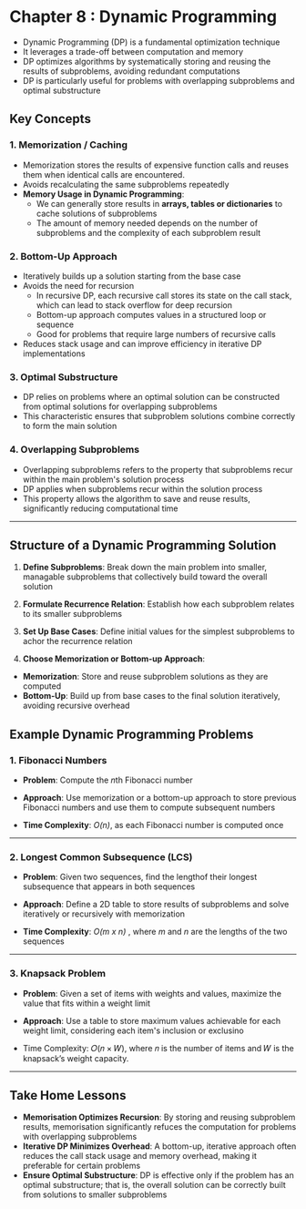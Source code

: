 # Chapter 8 : Dynamic Programming
- Dynamic Programming (DP) is a fundamental optimization technique
- It leverages a trade-off between computation and memory
- DP optimizes algorithms by systematically storing and reusing the results of subproblems, avoiding redundant computations
- DP is particularly useful for problems with overlapping subproblems and optimal substructure

## Key Concepts

### 1. Memorization / Caching
- Memorization stores the results of expensive function calls and reuses them when identical calls are encountered.
- Avoids recalculating the same subproblems repeatedly
- **Memory Usage in Dynamic Programming**: 
    - We can generally store results in **arrays, tables or dictionaries** to cache solutions of subproblems
    - The amount of memory needed depends on the number of subproblems and the complexity of each subproblem result

### 2. Bottom-Up Approach
- Iteratively builds up a solution starting from the base case
- Avoids the need for recursion
    - In recursive DP, each recursive call stores its state on the call stack, which can lead to stack overflow for deep recursion
    - Bottom-up approach computes values in a structured loop or sequence
    - Good for problems that require large numbers of recursive calls
- Reduces stack usage and can improve efficiency in iterative DP implementations

### 3. Optimal Substructure
- DP relies on problems where an optimal solution can be constructed from optimal solutions for overlapping subproblems
- This characteristic ensures that subproblem solutions combine correctly to form the main solution 
    
### 4. Overlapping Subproblems
- Overlapping subproblems refers to the property that subproblems recur within the main problem's solution process
- DP applies when subproblems recur within the solution process
- This property allows the algorithm to save and reuse results, significantly reducing computational time
---

## Structure of a Dynamic Programming Solution

1. **Define Subproblems**: Break down the main problem into smaller, managable subproblems that collectively build toward the overall solution

2. **Formulate Recurrence Relation**: Establish how each subproblem relates to its smaller subproblems

3. **Set Up Base Cases**: Define initial values for the simplest subproblems to achor the recurrence relation

4. **Choose Memorization or Bottom-up Approach**:
- **Memorization**: Store and reuse subproblem solutions as they are computed
- **Bottom-Up**: Build up from base cases to the final solution iteratively, avoiding recursive overhead

## Example Dynamic Programming Problems

### 1. Fibonacci Numbers

- **Problem**: Compute the *n*th Fibonacci number

- **Approach**: Use memorization or a bottom-up approach to store previous Fibonacci numbers and use them to compute subsequent numbers

- **Time Complexity**: *O(n)*, as each Fibonacci number is computed once

---

### 2. Longest Common Subsequence (LCS)

- **Problem**: Given two sequences, find the lengthof their longest subsequence that appears in both sequences

- **Approach**: Define a 2D table to store results of subproblems and solve iteratively or recursively with memorization

- **Time Complexity**: *O(m x n)* , where *m* and *n* are the lengths of the two sequences

---

### 3. Knapsack Problem

- **Problem**: Given a set of items with weights and values, maximize the value that fits within a weight limit

- **Approach**: Use a table to store maximum values achievable for each weight limit, considering each item's inclusion or exclusino

- Time Complexity: 𝑂(𝑛 × 𝑊), where 𝑛 is the number of items and 𝑊 is the knapsack’s weight capacity.

---

## Take Home Lessons
- **Memorisation Optimizes Recursion**: By storing and reusing subproblem results, memorisation significantly refuces the computation for problems with overlapping subproblems
- **Iterative DP Minimizes Overhead**: A bottom-up, iterative approach often reduces the call stack usage and memory overhead, making it preferable for certain problems
- **Ensure Optimal Substructure**: DP is effective only if the problem has an optimal substructure; that is, the overall solution can be correctly built from solutions to smaller subproblems 